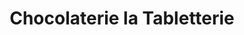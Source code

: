 ---
title: "Chocolaterie la Tabletterie"
url: /nimes/chocolaterie-la-tabletterie/
shop: Schokolade
---